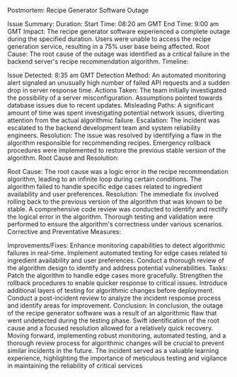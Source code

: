 Postmortem: Recipe Generator Software Outage

Issue Summary:
Duration:
Start Time: 08:20 am GMT
End Time: 9:00 am GMT
Impact:
The recipe generator software experienced a complete outage during the specified duration.
Users were unable to access the recipe generation service, resulting in a 75% user base being affected.
Root Cause:
The root cause of the outage was identified as a critical failure in the backend server's recipe recommendation algorithm.
Timeline:

Issue Detected:
8:35 am GMT
Detection Method:
An automated monitoring alert signaled an unusually high number of failed API requests and a sudden drop in server response time.
Actions Taken:
The team initially investigated the possibility of a server misconfiguration.
Assumptions pointed towards database issues due to recent updates.
Misleading Paths:
A significant amount of time was spent investigating potential network issues, diverting attention from the actual algorithmic failure.
Escalation:
The incident was escalated to the backend development team and system reliability engineers.
Resolution:
The issue was resolved by identifying a flaw in the algorithm responsible for recommending recipes.
Emergency rollback procedures were implemented to restore the previous stable version of the algorithm.
Root Cause and Resolution:

Root Cause:
The root cause was a logic error in the recipe recommendation algorithm, leading to an infinite loop during certain conditions.
The algorithm failed to handle specific edge cases related to ingredient availability and user preferences.
Resolution:
The immediate fix involved rolling back to the previous version of the algorithm that was known to be stable.
A comprehensive code review was conducted to identify and rectify the logical error in the algorithm.
Thorough testing and validation were performed to ensure the algorithm's correctness under various scenarios.
Corrective and Preventative Measures:

Improvements/Fixes:
Enhance monitoring capabilities to detect algorithmic failures in real-time.
Implement automated testing for edge cases related to ingredient availability and user preferences.
Conduct a thorough review of the algorithm design to identify and address potential vulnerabilities.
Tasks:
Patch the algorithm to handle edge cases more gracefully.
Strengthen the rollback procedures to enable quicker response to critical issues.
Introduce additional layers of testing for algorithmic changes before deployment.
Conduct a post-incident review to analyze the incident response process and identify areas for improvement.
Conclusion:
In conclusion, the outage of the recipe generator software was a result of an algorithmic flaw that went undetected during the testing phase. Swift identification of the root cause and a focused resolution allowed for a relatively quick recovery. Moving forward, implementing robust monitoring, automated testing, and a thorough review process for algorithmic changes will be crucial to prevent similar incidents in the future. The incident served as a valuable learning experience, highlighting the importance of meticulous testing and vigilance in maintaining the reliability of critical services
